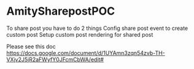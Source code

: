 # AmitySharepostPOC
To share post you have to do 2 things
Config share post event to create custom post
Setup custom post rendering for shared post

Please see this doc https://docs.google.com/document/d/1UYAmn3zqn54zvb-TH-VXjv2J5jR2aFWyfY0JFcmCbWA/edit#

